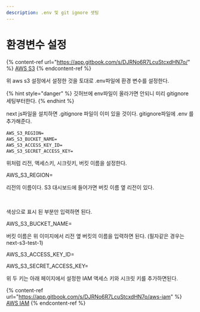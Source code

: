```yaml
---
description: .env 및 git ignore 셋팅
---
```


# 환경변수 설정

{% content-ref url="https://app.gitbook.com/s/DJRNo6R7LcuStcxdHN7o/" %}
[AWS S3](https://app.gitbook.com/s/DJRNo6R7LcuStcxdHN7o/)
{% endcontent-ref %}

위  aws s3 설정에서 설정한 것을 토대로 .env파일에 환경 변수를 설정한다.

{% hint style="danger" %}
깃허브에 env파일이 올라가면 안되니 미리 gitignore 세팅부터한다.
{% endhint %}

next js파일을 설치하면 .gitignore 파일이 이미 있을 것이다. gitignore파일에 .env 를 추가해준다.

```textile
AWS_S3_REGION=
AWS_S3_BUCKET_NAME=
AWS_S3_ACCESS_KEY_ID=
AWS_S3_SECRET_ACCESS_KEY=
```

위처럼 리전, 액세스키, 시크릿키, 버킷 이름을 설정한다.



AWS\_S3\_REGION=

리전의 이름이다. S3 대시보드에 들어가면 버킷 이름 옆 리전이 있다.

<figure><img src="../.gitbook/assets/스크린샷 2024-01-18 시간 22.45.05.png" alt=""><figcaption></figcaption></figure>

색상으로 표시 된 부분만 입력하면 된다.



AWS\_S3\_BUCKET\_NAME=

버킷 이름은 위 이미지에서 리전 옆 버킷의 이름을 입력하면 된다. (필자같은 경우는 next-s3-test-1)



AWS\_S3\_ACCESS\_KEY\_ID=

AWS\_S3\_SECRET\_ACCESS\_KEY=&#x20;

위 두 키는 아래 페이지에서 설정한 IAM 액세스 키와 시크릿 키를 추가하면된다.

{% content-ref url="https://app.gitbook.com/s/DJRNo6R7LcuStcxdHN7o/aws-iam" %}
[AWS IAM](https://app.gitbook.com/s/DJRNo6R7LcuStcxdHN7o/aws-iam)
{% endcontent-ref %}
